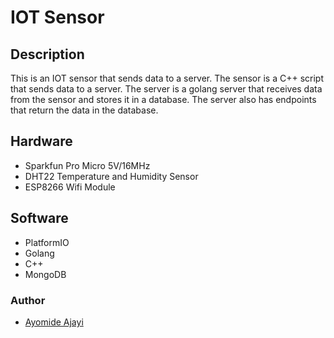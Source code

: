 # IOT Sensor

## Description
This is an IOT sensor that sends data to a server. The sensor is a C++ script that sends data to a server. The server is a golang server that receives data from the sensor and stores it in a database. The server also has endpoints that return the data in the database.

## Hardware
-   Sparkfun Pro Micro 5V/16MHz
-   DHT22 Temperature and Humidity Sensor
-   ESP8266 Wifi Module

## Software
-   PlatformIO
-   Golang
-   C++
-   MongoDB


###  Author

-   [Ayomide Ajayi](https://github.com/ayo-ajayi)